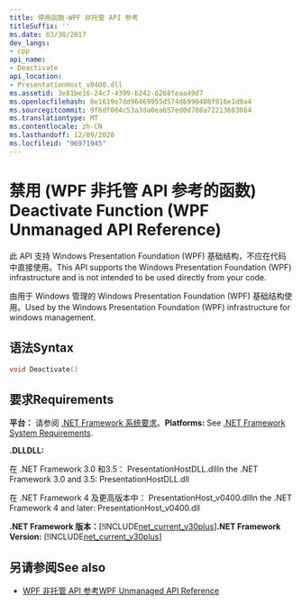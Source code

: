 ```yaml
---
title: 停用函数-WPF 非托管 API 参考
titleSuffix: ''
ms.date: 03/30/2017
dev_langs:
- cpp
api_name:
- Deactivate
api_location:
- PresentationHost_v0400.dll
ms.assetid: 3e81be16-24c7-4399-b242-6268feaa49d7
ms.openlocfilehash: 8e1619e7dd96469955d574d6990408f916e1d9a4
ms.sourcegitcommit: 9f6df084c53a3da0ea657ed0d708a72213683084
ms.translationtype: MT
ms.contentlocale: zh-CN
ms.lasthandoff: 12/09/2020
ms.locfileid: "96971945"
---
```

# <a name="deactivate-function-wpf-unmanaged-api-reference"></a><span data-ttu-id="efea1-102">禁用 (WPF 非托管 API 参考的函数) </span><span class="sxs-lookup"><span data-stu-id="efea1-102">Deactivate Function (WPF Unmanaged API Reference)</span></span>
<span data-ttu-id="efea1-103">此 API 支持 Windows Presentation Foundation (WPF) 基础结构，不应在代码中直接使用。</span><span class="sxs-lookup"><span data-stu-id="efea1-103">This API supports the Windows Presentation Foundation (WPF) infrastructure and is not intended to be used directly from your code.</span></span>  
  
 <span data-ttu-id="efea1-104">由用于 Windows 管理的 Windows Presentation Foundation (WPF) 基础结构使用。</span><span class="sxs-lookup"><span data-stu-id="efea1-104">Used by the Windows Presentation Foundation (WPF) infrastructure for windows management.</span></span>  
  
## <a name="syntax"></a><span data-ttu-id="efea1-105">语法</span><span class="sxs-lookup"><span data-stu-id="efea1-105">Syntax</span></span>  
  
```cpp  
void Deactivate()  
```  
  
## <a name="requirements"></a><span data-ttu-id="efea1-106">要求</span><span class="sxs-lookup"><span data-stu-id="efea1-106">Requirements</span></span>  
 <span data-ttu-id="efea1-107">**平台：** 请参阅 [.NET Framework 系统要求](/dotnet/framework/get-started/system-requirements)。</span><span class="sxs-lookup"><span data-stu-id="efea1-107">**Platforms:** See [.NET Framework System Requirements](/dotnet/framework/get-started/system-requirements).</span></span>  
  
 <span data-ttu-id="efea1-108">**.DLL**</span><span class="sxs-lookup"><span data-stu-id="efea1-108">**DLL:**</span></span>  
  
 <span data-ttu-id="efea1-109">在 .NET Framework 3.0 和3.5： PresentationHostDLL.dll</span><span class="sxs-lookup"><span data-stu-id="efea1-109">In the .NET Framework 3.0 and 3.5: PresentationHostDLL.dll</span></span>  
  
 <span data-ttu-id="efea1-110">在 .NET Framework 4 及更高版本中： PresentationHost_v0400.dll</span><span class="sxs-lookup"><span data-stu-id="efea1-110">In the .NET Framework 4 and later: PresentationHost_v0400.dll</span></span>  
  
 <span data-ttu-id="efea1-111">**.NET Framework 版本：**[!INCLUDE[net_current_v30plus](../../../includes/net-current-v30plus-md.md)]</span><span class="sxs-lookup"><span data-stu-id="efea1-111">**.NET Framework Version:** [!INCLUDE[net_current_v30plus](../../../includes/net-current-v30plus-md.md)]</span></span>  
  
## <a name="see-also"></a><span data-ttu-id="efea1-112">另请参阅</span><span class="sxs-lookup"><span data-stu-id="efea1-112">See also</span></span>

- [<span data-ttu-id="efea1-113">WPF 非托管 API 参考</span><span class="sxs-lookup"><span data-stu-id="efea1-113">WPF Unmanaged API Reference</span></span>](wpf-unmanaged-api-reference.md)
